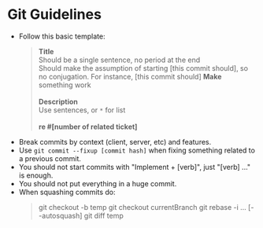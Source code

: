 Git Guidelines
==============

- Follow this basic template:
    > **Title**  
    > Should be a single sentence, no period at the end  
    > Should make the assumption of starting [this commit should], so no conjugation. For instance, [this commit should] **Make** something work  
    > <br/>
    > **Description**  
    > Use sentences, or `*` for list  
    > <br/>
    > **re #[number of related ticket]**
- Break commits by context (client, server, etc) and features.
- Use `git commit --fixup [commit hash]` when fixing something related to a previous commit.
- You should not start commits with "Implement + [verb]", just "[verb] ..." is enough.
- You should not put everything in a huge commit.
- When squashing commits do:
    > git checkout -b temp
    > git checkout currentBranch
    > git rebase -i ... [--autosquash]
    > git diff temp
